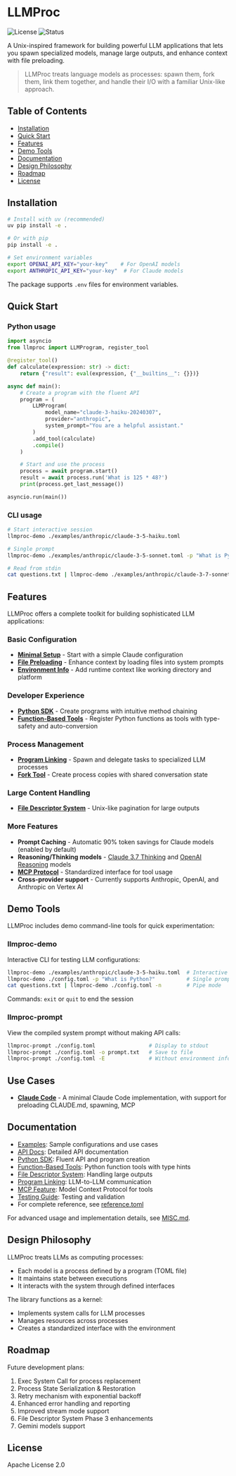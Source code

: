 # LLMProc

![License](https://img.shields.io/badge/license-Apache%202.0-blue)
![Status](https://img.shields.io/badge/status-active-green)

A Unix-inspired framework for building powerful LLM applications that lets you spawn specialized models, manage large outputs, and enhance context with file preloading.

> LLMProc treats language models as processes: spawn them, fork them, link them together, and handle their I/O with a familiar Unix-like approach.

## Table of Contents

- [Installation](#installation)
- [Quick Start](#quick-start)
- [Features](#features)
- [Demo Tools](#demo-tools)
- [Documentation](#documentation)
- [Design Philosophy](#design-philosophy)
- [Roadmap](#roadmap)
- [License](#license)

## Installation

```bash
# Install with uv (recommended)
uv pip install -e .

# Or with pip
pip install -e .

# Set environment variables
export OPENAI_API_KEY="your-key"    # For OpenAI models
export ANTHROPIC_API_KEY="your-key"  # For Claude models
```

The package supports `.env` files for environment variables.

## Quick Start

### Python usage

```python
import asyncio
from llmproc import LLMProgram, register_tool

@register_tool()
def calculate(expression: str) -> dict:
    return {"result": eval(expression, {"__builtins__": {}})}

async def main():
    # Create a program with the fluent API
    program = (
        LLMProgram(
            model_name="claude-3-haiku-20240307",
            provider="anthropic",
            system_prompt="You are a helpful assistant."
        )
        .add_tool(calculate)
        .compile()
    )

    # Start and use the process
    process = await program.start()
    result = await process.run('What is 125 * 48?')
    print(process.get_last_message())

asyncio.run(main())
```

### CLI usage

```bash
# Start interactive session
llmproc-demo ./examples/anthropic/claude-3-5-haiku.toml

# Single prompt
llmproc-demo ./examples/anthropic/claude-3-5-sonnet.toml -p "What is Python?"

# Read from stdin
cat questions.txt | llmproc-demo ./examples/anthropic/claude-3-7-sonnet.toml -n
```

## Features

LLMProc offers a complete toolkit for building sophisticated LLM applications:

### Basic Configuration
- **[Minimal Setup](./examples/anthropic/claude-3-5-haiku.toml)** - Start with a simple Claude configuration
- **[File Preloading](./examples/features/preload.toml)** - Enhance context by loading files into system prompts
- **[Environment Info](./examples/features/env-info.toml)** - Add runtime context like working directory and platform

### Developer Experience
- **[Python SDK](./docs/python-sdk.md)** - Create programs with intuitive method chaining
- **[Function-Based Tools](./docs/function-based-tools.md)** - Register Python functions as tools with type-safety and auto-conversion

### Process Management
- **[Program Linking](./examples/features/program-linking/main.toml)** - Spawn and delegate tasks to specialized LLM processes
- **[Fork Tool](./examples/features/fork.toml)** - Create process copies with shared conversation state

### Large Content Handling
- **[File Descriptor System](./examples/features/file-descriptor/main.toml)** - Unix-like pagination for large outputs

### More Features
- **Prompt Caching** - Automatic 90% token savings for Claude models (enabled by default)
- **Reasoning/Thinking models** - [Claude 3.7 Thinking](./examples/anthropic/claude-3-7-thinking-high.toml) and [OpenAI Reasoning](./examples/openai/o3-mini-high.toml) models
- **[MCP Protocol](./examples/features/mcp.toml)** - Standardized interface for tool usage
- **Cross-provider support** - Currently supports Anthropic, OpenAI, and Anthropic on Vertex AI

## Demo Tools

LLMProc includes demo command-line tools for quick experimentation:

### llmproc-demo

Interactive CLI for testing LLM configurations:

```bash
llmproc-demo ./examples/anthropic/claude-3-5-haiku.toml  # Interactive session
llmproc-demo ./config.toml -p "What is Python?"          # Single prompt
cat questions.txt | llmproc-demo ./config.toml -n        # Pipe mode
```

Commands: `exit` or `quit` to end the session

### llmproc-prompt

View the compiled system prompt without making API calls:

```bash
llmproc-prompt ./config.toml                 # Display to stdout
llmproc-prompt ./config.toml -o prompt.txt   # Save to file
llmproc-prompt ./config.toml -E              # Without environment info
```

## Use Cases
- **[Claude Code](./examples/claude-code/claude-code.toml)** - A minimal Claude Code implementation, with support for preloading CLAUDE.md, spawning, MCP

## Documentation

- [Examples](./examples/README.md): Sample configurations and use cases
- [API Docs](./docs/api/index.md): Detailed API documentation
- [Python SDK](./docs/python-sdk.md): Fluent API and program creation
- [Function-Based Tools](./docs/function-based-tools.md): Python function tools with type hints
- [File Descriptor System](./docs/file-descriptor-system.md): Handling large outputs
- [Program Linking](./docs/program-linking.md): LLM-to-LLM communication
- [MCP Feature](./docs/mcp-feature.md): Model Context Protocol for tools
- [Testing Guide](./docs/testing.md): Testing and validation
- For complete reference, see [reference.toml](./examples/reference.toml)

For advanced usage and implementation details, see [MISC.md](MISC.md).

## Design Philosophy

LLMProc treats LLMs as computing processes:
- Each model is a process defined by a program (TOML file)
- It maintains state between executions
- It interacts with the system through defined interfaces

The library functions as a kernel:
- Implements system calls for LLM processes
- Manages resources across processes
- Creates a standardized interface with the environment

## Roadmap

Future development plans:

1. Exec System Call for process replacement
2. Process State Serialization & Restoration
3. Retry mechanism with exponential backoff
4. Enhanced error handling and reporting
5. Improved stream mode support
6. File Descriptor System Phase 3 enhancements
7. Gemini models support

## License

Apache License 2.0